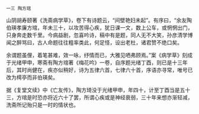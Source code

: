     一三 陶方琯 

   山阴胡寿颐著《洗斋病学草》，卷下有诗题云，“间壁艳妇未起”。有序曰，“余友陶伯瑛孝廉方琯，年未三十，以攻苦得心疾，犹日课一文，数上公车，或惘惘出门，只身奔走数千里。今病益剧，忽喜吟诗，稿中有是题，同人无不大笑，孙彦清学博闻之醉骂曰，古人命题往往粗率类此，何足怪，设出老杜，诸君赞不绝口矣。

   余谓题虽俚，着笔甚难，效一咏，纾情而已，大雅见哂弗顾焉。”案《病学草》刻成于光绪甲申，寒斋有陶方琯著《梅花吟》一卷，自序题光绪丁酉，则已是十三年后，其时尚健在，疾亦似稍好，诗为五律六首，七律六十首，序语亦寻常，唯号已改为樗亭而非伯瑛矣。

   据《复堂文续》中《亡友传》，陶方琦没于光绪甲申，年四十，计至丁酉当是五十三，方琯是时恐亦将近六十了罢，所谓心疾或是神经衰弱，三十年来想亦渐轻减，洗斋所记殆只是一时的情状也。

